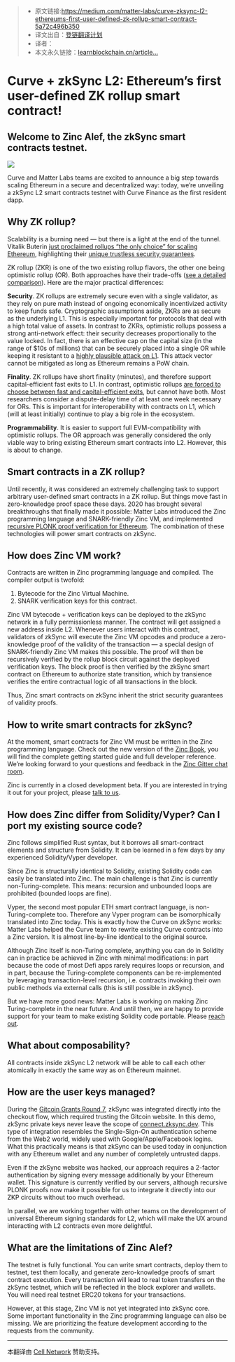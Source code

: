 > * 原文链接:https://medium.com/matter-labs/curve-zksync-l2-ethereums-first-user-defined-zk-rollup-smart-contract-5a72c496b350
> * 译文出自：[登链翻译计划](https://github.com/lbc-team/Pioneer)
> * 译者：[]()
> * 本文永久链接：[learnblockchain.cn/article…]()



# Curve + zkSync L2: Ethereum’s first user-defined ZK rollup smart contract!



## Welcome to Zinc Alef, the zkSync smart contracts testnet.



![](https://img.learnblockchain.cn/2020/10/23/16034192591139.jpg)



Curve and Matter Labs teams are excited to announce a big step towards scaling Ethereum in a secure and decentralized way: today, we’re unveiling a zkSync L2 smart contracts testnet with Curve Finance as the first resident dapp.



## Why ZK rollup?

Scalability is a burning need — but there is a light at the end of the tunnel. Vitalik Buterin [just proclaimed rollups “the only choice” for scaling Ethereum](https://www.trustnodes.com/2020/10/05/ethereum-rollups-are-the-only-choice-for-scalability-says-vitalik-buterin), highlighting their [unique trustless security guarantees](/matter-labs/evaluating-ethereum-l2-scaling-solutions-a-comparison-framework-b6b2f410f955).

ZK rollup (ZKR) is one of the two existing rollup flavors, the other one being optimistic rollup (OR). Both approaches have their trade-offs ([see a detailed comparison](/matter-labs/optimistic-vs-zk-rollup-deep-dive-ea141e71e075)). Here are the major practical differences:

**Security**. ZK rollups are extremely secure even with a single validator, as they rely on pure math instead of ongoing economically incentivized activity to keep funds safe. Cryptographic assumptions aside, ZKRs are as secure as the underlying L1\. This is especially important for protocols that deal with a high total value of assets. In contrast to ZKRs, optimistic rollups possess a strong anti-network effect: their security decreases proportionally to the value locked. In fact, there is an effective cap on the capital size (in the range of $10s of millions) that can be securely placed into a single OR while keeping it resistant to a [highly plausible attack on L1](https://ethresear.ch/t/nearly-zero-cost-attack-scenario-on-optimistic-rollup/6336). This attack vector cannot be mitigated as long as Ethereum remains a PoW chain.

**Finality**. ZK rollups have short finality (minutes), and therefore support capital-efficient fast exits to L1\. In contrast, optimistic rollups [are forced to choose between fast and capital-efficient exits](/starkware/the-optimistic-rollup-dilemma-c8fc470ca10c), but cannot have both. Most researchers consider a dispute-delay time of at least one week necessary for ORs. This is important for interoperability with contracts on L1, which (will at least initially) continue to play a big role in the ecosystem.

**Programmability**. It is easier to support full EVM-compatibility with optimistic rollups. The OR approach was generally considered the only viable way to bring existing Ethereum smart contracts into L2\. However, this is about to change.

## Smart contracts in a ZK rollup?

Until recently, it was considered an extremely challenging task to support arbitrary user-defined smart contracts in a ZK rollup. But things move fast in zero-knowledge proof space these days. 2020 has brought several breakthroughs that finally made it possible: Matter Labs introduced the Zinc programming language and SNARK-friendly Zinc VM, and implemented [recursive PLONK proof verification for Ethereum](/matter-labs/zksync-v1-1-reddit-edition-recursion-up-to-3-000-tps-subscriptions-and-more-fea668b5b0ff). The combination of these technologies will power smart contracts on zkSync.


## How does Zinc VM work?

Contracts are written in Zinc programming language and compiled. The compiler output is twofold:

1. Bytecode for the Zinc Virtual Machine.
2. SNARK verification keys for this contract.

Zinc VM bytecode + verification keys can be deployed to the zkSync network in a fully permissionless manner. The contract will get assigned a new address inside L2\. Whenever users interact with this contract, validators of zkSync will execute the Zinc VM opcodes and produce a zero-knowledge proof of the validity of the transaction — a special design of SNARK-friendly Zinc VM makes this possible. The proof will then be recursively verified by the rollup block circuit against the deployed verification keys. The block proof is then verified by the zkSync smart contract on Ethereum to authorize state transition, which by transience verifies the entire contractual logic of all transactions in the block.

Thus, Zinc smart contracts on zkSync inherit the strict security guarantees of validity proofs.

## How to write smart contracts for zkSync?

At the moment, smart contracts for Zinc VM must be written in the Zinc programming language. Check out the new version of the [Zinc Book](https://zinc.zksync.io), you will find the complete getting started guide and full developer reference. We’re looking forward to your questions and feedback in the [Zinc Gitter chat room](https://gitter.im/matter-labs/zinc).

Zinc is currently in a closed development beta. If you are interested in trying it out for your project, please [talk to us](https://zksync.io/contact.html).

## How does Zinc differ from Solidity/Vyper? Can I port my existing source code?

Zinc follows simplified Rust syntax, but it borrows all smart-contract elements and structure from Solidity. It can be learned in a few days by any experienced Solidity/Vyper developer.

Since Zinc is structurally identical to Solidity, existing Solidity code can easily be translated into Zinc. The main challenge is that Zinc is currently non-Turing-complete. This means: recursion and unbounded loops are prohibited (bounded loops are fine).

Vyper, the second most popular ETH smart contract language, is non-Turing-complete too. Therefore any Vyper program can be isomorphically translated into Zinc today. This is exactly how the Curve on zkSync works: Matter Labs helped the Curve team to rewrite existing Curve contracts into a Zinc version. It is almost line-by-line identical to the original source.

Although Zinc itself is non-Turing complete, anything you can do in Solidity can in practice be achieved in Zinc with minimal modifications: in part because the code of most Defi apps rarely requires loops or recursion, and in part, because the Turing-complete components can be re-implemented by leveraging transaction-level recursion, i.e. contracts invoking their own public methods via external calls (this is still possible in zkSync).

But we have more good news: Matter Labs is working on making Zinc Turing-complete in the near future. And until then, we are happy to provide support for your team to make existing Solidity code portable. Please [reach out](https://zksync.io/contact.html).

## What about composability?

All contracts inside zkSync L2 network will be able to call each other atomically in exactly the same way as on Ethereum mainnet.

## How are the user keys managed?

During the [Gitcoin Grants Round 7](https://gitcoin.co/blog/gitcoin-grants-round-7/), zkSync was integrated directly into the checkout flow, which required trusting the Gitcoin website. In this demo, zkSync private keys never leave the scope of [connect.zksync.dev](https://connect.zksync.dev). This type of integration resembles the Single-Sign-On authentication scheme from the Web2 world, widely used with Google/Apple/Facebook logins. What this practically means is that zkSync can be used today in conjunction with any Ethereum wallet and any number of completely untrusted dapps.

Even if the zkSync website was hacked, our approach requires a 2-factor authentication by signing every message additionally by your Ethereum wallet. This signature is currently verified by our servers, although recursive PLONK proofs now make it possible for us to integrate it directly into our ZKP circuits without too much overhead.

In parallel, we are working together with other teams on the development of universal Ethereum signing standards for L2, which will make the UX around interacting with L2 contracts even more delightful.

## What are the limitations of Zinc Alef?

The testnet is fully functional. You can write smart contracts, deploy them to testnet, test them locally, and generate zero-knowledge proofs of smart contract execution. Every transaction will lead to real token transfers on the zkSync testnet, which will be reflected in the block explorer and wallets. You will need real testnet ERC20 tokens for your transactions.

However, at this stage, Zinc VM is not yet integrated into zkSync core. Some important functionality in the Zinc programming language can also be missing. We are prioritizing the feature development according to the requests from the community.


------
本翻译由 [Cell Network](https://www.cellnetwork.io/?utm_souce=learnblockchain) 赞助支持。


